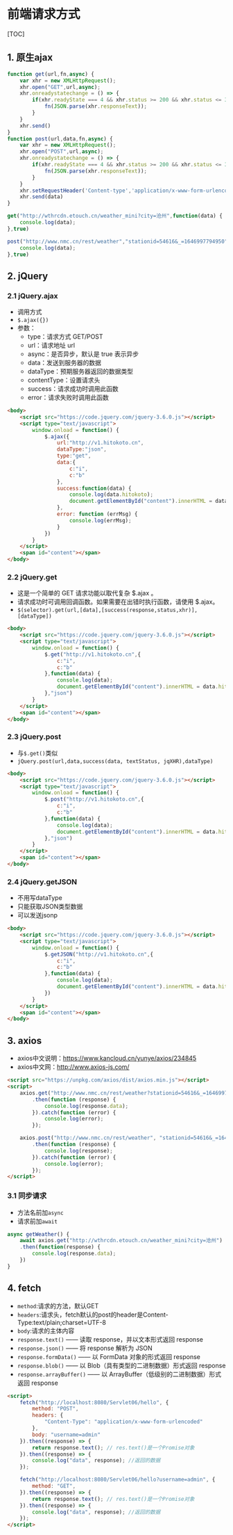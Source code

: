 # 前端请求方式

[TOC]

## 1. 原生ajax

```javascript
function get(url,fn,async) {
    var xhr = new XMLHttpRequest();
    xhr.open("GET",url,async);
    xhr.onreadystatechange = () => {
        if(xhr.readyState === 4 && xhr.status >= 200 && xhr.status <= 300) {
            fn(JSON.parse(xhr.responseText));
        }
    }
    xhr.send()
}
function post(url,data,fn,async) {
    var xhr = new XMLHttpRequest();
    xhr.open("POST",url,async);
    xhr.onreadystatechange = () => {
        if(xhr.readyState === 4 && xhr.status >= 200 && xhr.status <= 300) {
            fn(JSON.parse(xhr.responseText));
        }
    }
    xhr.setRequestHeader('Content-type','application/x-www-form-urlencoded');
    xhr.send(data)
}

get("http://wthrcdn.etouch.cn/weather_mini?city=沧州",function(data) {
    console.log(data);
},true)

post("http://www.nmc.cn/rest/weather","stationid=54616&_=1646997794950",function(data) {
    console.log(data);
},true)
```

## 2. jQuery

### 2.1 jQuery.ajax

* 调用方式
* `$.ajax({})`
* 参数：
  * type：请求⽅式 GET/POST
  * url：请求地址 url
  * async：是否异步，默认是 true 表示异步
  * data：发送到服务器的数据
  * dataType：预期服务器返回的数据类型
  * contentType：设置请求头
  * success：请求成功时调⽤此函数
  * error：请求失败时调⽤此函数

```html
<body>
    <script src="https://code.jquery.com/jquery-3.6.0.js"></script>
    <script type="text/javascript">
        window.onload = function() {
            $.ajax({
                url:"http://v1.hitokoto.cn",
                dataType:"json",
                type:"get",
                data:{
                    c:"i",
                    c:"b"
                },
                success:function(data) {
                    console.log(data.hitokoto);
                    document.getElementById("content").innerHTML = data.hitokoto;
                },
                error: function (errMsg) {
                    console.log(errMsg);
                }
            })
        }
    </script>
    <span id="content"></span>
</body>
```


### 2.2 jQuery.get

* 这是⼀个简单的 GET 请求功能以取代复杂 $.ajax 。
* 请求成功时可调⽤回调函数。如果需要在出错时执⾏函数，请使⽤ $.ajax。
* `$(selector).get(url,[data],[success(response,status,xhr)],[dataType])`

```html
<body>
    <script src="https://code.jquery.com/jquery-3.6.0.js"></script>
    <script type="text/javascript">
        window.onload = function() {
            $.get("http://v1.hitokoto.cn",{
                c:"i",
                c:"b"
            },function(data) {
                console.log(data);
                document.getElementById("content").innerHTML = data.hitokoto;
            },"json")
        }
    </script>
    <span id="content"></span>
</body>
```

### 2.3 jQuery.post

* 与`$.get()`类似
* `jQuery.post(url,data,success(data, textStatus, jqXHR),dataType)`

```html
<body>
    <script src="https://code.jquery.com/jquery-3.6.0.js"></script>
    <script type="text/javascript">
        window.onload = function() {
            $.post("http://v1.hitokoto.cn",{
                c:"i",
                c:"b"
            },function(data) {
                console.log(data);
                document.getElementById("content").innerHTML = data.hitokoto;
            },"json")
        }
    </script>
    <span id="content"></span>
</body>
```

### 2.4 jQuery.getJSON

* 不用写dataType
* 只能获取JSON类型数据
* 可以发送jsonp

```html
<body>
    <script src="https://code.jquery.com/jquery-3.6.0.js"></script>
    <script type="text/javascript">
        window.onload = function() {
            $.getJSON("http://v1.hitokoto.cn",{
                c:"i",
                c:"b"
            },function(data) {
                console.log(data);
                document.getElementById("content").innerHTML = data.hitokoto;
            })
        }
    </script>
    <span id="content"></span>
</body>
```

## 3. axios

* axios中文说明：<https://www.kancloud.cn/yunye/axios/234845>
* axios中文网：<http://www.axios-js.com/>

```html
<script src="https://unpkg.com/axios/dist/axios.min.js"></script>
<script>
    axios.get("http://www.nmc.cn/rest/weather?stationid=54616&_=1646997794950")
        .then(function (response) {
            console.log(response.data);
        }).catch(function (error) {
            console.log(error);
        });

    axios.post("http://www.nmc.cn/rest/weather", "stationid=54616&_=1646997794950")
        .then(function (response) {
            console.log(response);
        }).catch(function (error) {
            console.log(error);
        });
</script>
```

### 3.1 同步请求

* 方法名前加`async`
* 请求前加`await`

```javascript
async getWeather() {
    await axios.get("http://wthrcdn.etouch.cn/weather_mini?city=沧州")
    .then(function(response) {
   	 	console.log(response.data);
    })
}
```

## 4. fetch

* `method`:请求的方法，默认GET
* `headers`:请求头，fetch默认的post的header是Content-Type:text/plain;charset=UTF-8
* `body`:请求的主体内容
* `response.text()` —— 读取 response，并以文本形式返回 response
* `response.json()` —— 将 response 解析为 JSON
* `response.formData()` —— 以 FormData 对象的形式返回 response
* `response.blob()` —— 以 Blob（具有类型的二进制数据）形式返回 response
* `response.arrayBuffer()` —— 以 ArrayBuffer（低级别的二进制数据）形式返回 response

```html
<script>
    fetch("http://localhost:8080/Servlet06/hello", {
        method: "POST",
        headers: {
            "Content-Type": "application/x-www-form-urlencoded"
        },
        body: "username=admin"
    }).then((response) => {
        return response.text(); // res.text()是一个Promise对象
    }).then((response) => {
        console.log("data", response); //返回的数据
    });

    fetch("http://localhost:8080/Servlet06/hello?username=admin", {
        method: "GET",
    }).then((response) => {
        return response.text(); // res.text()是一个Promise对象
    }).then((response) => {
        console.log("data", response); //返回的数据
    });
</script>
```







